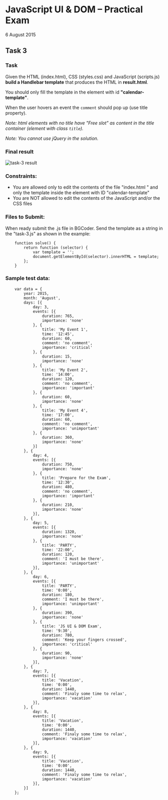 # JavaScript UI & DOM – Practical Exam
6 August 2015

## Task 3

### Task
Given the HTML (index.html), CSS (styles.css) and JavaScript (scripts.js) **build a Handlebar template** that produces the HTML in **result.html**.

You should only fill the template in the element with id **"calendar-template"**.

When the user hovers an event the `comment` should pop up (use title property).

_Note: html elements with no title have "Free slot" as content in the title container (element with class `title`)._

_Note: You cannot use jQuery in the solution._

### Final result
![task-3 result](https://cloud.githubusercontent.com/assets/3619393/9065226/15f50932-3ad9-11e5-878c-8602b1a1d109.jpg)
 
### Constraints:
*	You are allowed only to edit the contents of the file "index.html " and only the template inside the element with ID "calendar-template"
*	You are NOT allowed to edit the contents of the JavaScript and/or the CSS files

### Files to Submit:
When ready submit the .js file in BGCoder. Send the template as a string in the "task-3.js" as shown in the example:

		function solve() {
			return function (selector) {
				var template = '';
				document.getElementById(selector).innerHTML = template;
			};
		}

### Sample test data:

		var data = {
			year: 2015,
			month: 'August',
			days: [{
				day: 3,
				events: [{
					duration: 765,
					importance: 'none'
				}, {
					title: 'My Event 1',
					time: '12:45',
					duration: 60,
					comment: 'no comment',
					importance: 'critical'
				}, {
					duration: 15,
					importance: 'none'
				}, {
					title: 'My Event 2',
					time: '14:00',
					duration: 120,
					comment: 'no comment',
					importance: 'important'
				}, {
					duration: 60,
					importance: 'none'
				}, {
					title: 'My Event 4',
					time: '17:00',
					duration: 60,
					comment: 'no comment',
					importance: 'unimportant'
				}, {
					duration: 360,
					importance: 'none'
				}]
			}, {
				day: 4,
				events: [{
					duration: 750,
					importance: 'none'
				}, {
					title: 'Prepare for the Exam',
					time: '12:30',
					duration: 480,
					comment: 'no comment',
					importance: 'important'
				}, {
					duration: 210,
					importance: 'none'
				}],
			}, {
				day: 5,
				events: [{
					duration: 1320,
					importance: 'none'
				}, {
					title: 'PARTY',
					time: '22:00',
					duration: 120,
					comment: 'I must be there',
					importance: 'unimportant'
				}],
			}, {
				day: 6,
				events: [{
					title: 'PARTY',
					time: '0:00',
					duration: 180,
					comment: 'I must be there',
					importance: 'unimportant'
				}, {
					duration: 390,
					importance: 'none'
				}, {
					title: 'JS UI & DOM Exam',
					time: '9:30',
					duration: 780,
					comment: 'Keep your fingers crossed',
					importance: 'critical'
				}, {
					duration: 90,
					importance: 'none'
				}],
			}, {
				day: 7,
				events: [{
					title: 'Vacation',
					time: '0:00',
					duration: 1440,
					comment: 'Finaly some time to relax',
					importance: 'vacation'
				}],
			}, {
				day: 8,
				events: [{
					title: 'Vacation',
					time: '0:00',
					duration: 1440,
					comment: 'Finaly some time to relax',
					importance: 'vacation'
				}],
			}, {
				day: 9,
				events: [{
					title: 'Vacation',
					time: '0:00',
					duration: 1440,
					comment: 'Finaly some time to relax',
					importance: 'vacation'
				}],
			}]
		};
